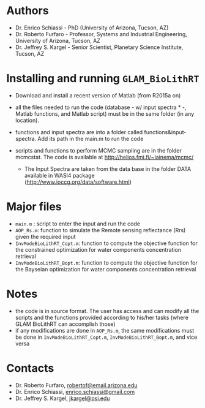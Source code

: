 # Authors

- Dr. Enrico Schiassi - PhD (University of Arizona, Tucson, AZ)
- Dr. Roberto Furfaro - Professor, Systems and Industrial Engineering, University of Arizona, Tucson, AZ
- Dr. Jeffrey S. Kargel - Senior Scientist, Planetary Science Institute, Tucson, AZ

# Installing and running `GLAM_BioLithRT`

- Download and install a recent version of Matlab (from R2015a on)
- all the files needed to run the code (database - w/ input spectra * -, Matlab functions, and Matlab script) must be in the same folder (in any location).
- functions and input spectra are into a folder called functions&input-spectra. Add its path in the main.m to run the code
- scripts and functions to perform MCMC sampling are in the folder mcmcstat. The code is available at http://helios.fmi.fi/~lainema/mcmc/

    * The Input Spectra are taken from the data base in the folder DATA available in WASI4 package (http://www.ioccg.org/data/software.html)

# Major files

- `main.m` : script to enter the input and run the code
- `AOP_Rs.m`: function to simulate the Remote sensing reflectance (Rrs) given the required input
- `InvModeBioLithRT_Copt.m`: function to compute the objective function for the constrained optimization for water components concentration retrieval
- `InvModeBioLithRT_Bopt.m`: function to compute the objective function for the Bayseian optimization for water components concentration retrieval

# Notes

- the code is in source format. The user has access and can modify all the scripts and the functions provided according to his/her tasks (where GLAM BioLithRT can accomplish those)
- if any modifications are done in `AOP_Rs.m`, the same modifications must be done in `InvModeBioLithRT_Copt.m`, `InvModeBioLithRT_Bopt.m`, and vice versa 

# Contacts

- Dr. Roberto Furfaro, robertof@email.arizona.edu
- Dr. Enrico Schiassi, enrico.schiassi@gmail.com
- Dr. Jeffrey S. Kargel, jkargel@psi.edu
